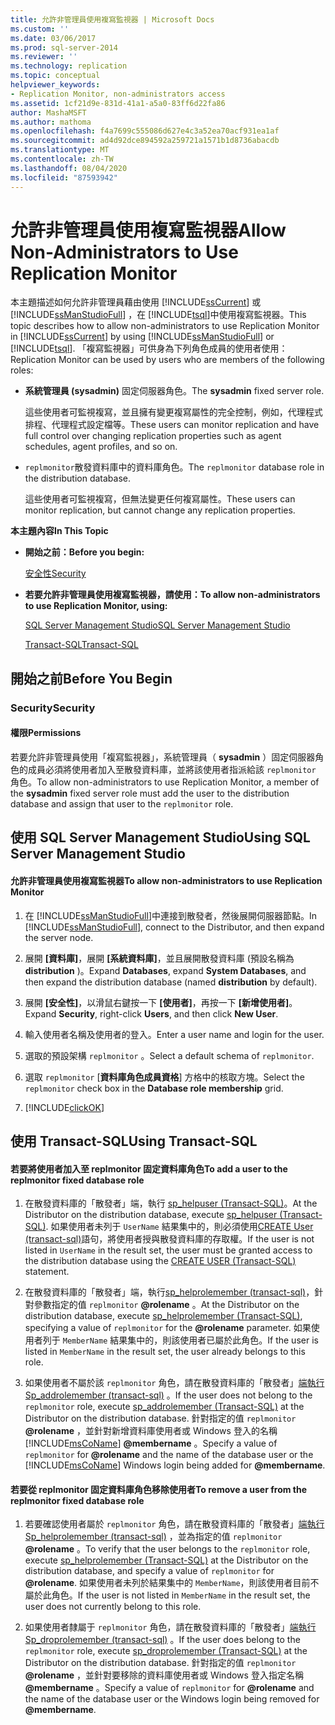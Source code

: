 ```yaml
---
title: 允許非管理員使用複寫監視器 | Microsoft Docs
ms.custom: ''
ms.date: 03/06/2017
ms.prod: sql-server-2014
ms.reviewer: ''
ms.technology: replication
ms.topic: conceptual
helpviewer_keywords:
- Replication Monitor, non-administrators access
ms.assetid: 1cf21d9e-831d-41a1-a5a0-83ff6d22fa86
author: MashaMSFT
ms.author: mathoma
ms.openlocfilehash: f4a7699c555086d627e4c3a52ea70acf931ea1af
ms.sourcegitcommit: ad4d92dce894592a259721a1571b1d8736abacdb
ms.translationtype: MT
ms.contentlocale: zh-TW
ms.lasthandoff: 08/04/2020
ms.locfileid: "87593942"
---
```

# <a name="allow-non-administrators-to-use-replication-monitor"></a><span data-ttu-id="282c1-102">允許非管理員使用複寫監視器</span><span class="sxs-lookup"><span data-stu-id="282c1-102">Allow Non-Administrators to Use Replication Monitor</span></span>
  <span data-ttu-id="282c1-103">本主題描述如何允許非管理員藉由使用 [!INCLUDE[ssCurrent](../../../includes/sscurrent-md.md)] 或 [!INCLUDE[ssManStudioFull](../../../includes/ssmanstudiofull-md.md)] ，在 [!INCLUDE[tsql](../../../includes/tsql-md.md)]中使用複寫監視器。</span><span class="sxs-lookup"><span data-stu-id="282c1-103">This topic describes how to allow non-administrators to use Replication Monitor in [!INCLUDE[ssCurrent](../../../includes/sscurrent-md.md)] by using [!INCLUDE[ssManStudioFull](../../../includes/ssmanstudiofull-md.md)] or [!INCLUDE[tsql](../../../includes/tsql-md.md)].</span></span> <span data-ttu-id="282c1-104">「複寫監視器」可供身為下列角色成員的使用者使用：</span><span class="sxs-lookup"><span data-stu-id="282c1-104">Replication Monitor can be used by users who are members of the following roles:</span></span>  
  
-   <span data-ttu-id="282c1-105">**系統管理員 (sysadmin)** 固定伺服器角色。</span><span class="sxs-lookup"><span data-stu-id="282c1-105">The **sysadmin** fixed server role.</span></span>  
  
     <span data-ttu-id="282c1-106">這些使用者可監視複寫，並且擁有變更複寫屬性的完全控制，例如，代理程式排程、代理程式設定檔等。</span><span class="sxs-lookup"><span data-stu-id="282c1-106">These users can monitor replication and have full control over changing replication properties such as agent schedules, agent profiles, and so on.</span></span>  
  
-   <span data-ttu-id="282c1-107">`replmonitor`散發資料庫中的資料庫角色。</span><span class="sxs-lookup"><span data-stu-id="282c1-107">The `replmonitor` database role in the distribution database.</span></span>  
  
     <span data-ttu-id="282c1-108">這些使用者可監視複寫，但無法變更任何複寫屬性。</span><span class="sxs-lookup"><span data-stu-id="282c1-108">These users can monitor replication, but cannot change any replication properties.</span></span>  
  
 <span data-ttu-id="282c1-109">**本主題內容**</span><span class="sxs-lookup"><span data-stu-id="282c1-109">**In This Topic**</span></span>  
  
-   <span data-ttu-id="282c1-110">**開始之前：**</span><span class="sxs-lookup"><span data-stu-id="282c1-110">**Before you begin:**</span></span>  
  
     [<span data-ttu-id="282c1-111">安全性</span><span class="sxs-lookup"><span data-stu-id="282c1-111">Security</span></span>](#Security)  
  
-   <span data-ttu-id="282c1-112">**若要允許非管理員使用複寫監視器，請使用：**</span><span class="sxs-lookup"><span data-stu-id="282c1-112">**To allow non-administrators to use Replication Monitor, using:**</span></span>  
  
     [<span data-ttu-id="282c1-113">SQL Server Management Studio</span><span class="sxs-lookup"><span data-stu-id="282c1-113">SQL Server Management Studio</span></span>](#SSMSProcedure)  
  
     [<span data-ttu-id="282c1-114">Transact-SQL</span><span class="sxs-lookup"><span data-stu-id="282c1-114">Transact-SQL</span></span>](#TsqlProcedure)  
  
##  <a name="before-you-begin"></a><a name="BeforeYouBegin"></a> <span data-ttu-id="282c1-115">開始之前</span><span class="sxs-lookup"><span data-stu-id="282c1-115">Before You Begin</span></span>  
  
###  <a name="security"></a><a name="Security"></a> <span data-ttu-id="282c1-116">Security</span><span class="sxs-lookup"><span data-stu-id="282c1-116">Security</span></span>  
  
####  <a name="permissions"></a><a name="Permissions"></a> <span data-ttu-id="282c1-117">權限</span><span class="sxs-lookup"><span data-stu-id="282c1-117">Permissions</span></span>  
 <span data-ttu-id="282c1-118">若要允許非管理員使用「複寫監視器」，系統管理員（ **sysadmin** ）固定伺服器角色的成員必須將使用者加入至散發資料庫，並將該使用者指派給該 `replmonitor` 角色。</span><span class="sxs-lookup"><span data-stu-id="282c1-118">To allow non-administrators to use Replication Monitor, a member of the **sysadmin** fixed server role must add the user to the distribution database and assign that user to the `replmonitor` role.</span></span>  
  
##  <a name="using-sql-server-management-studio"></a><a name="SSMSProcedure"></a> <span data-ttu-id="282c1-119">使用 SQL Server Management Studio</span><span class="sxs-lookup"><span data-stu-id="282c1-119">Using SQL Server Management Studio</span></span>  
  
#### <a name="to-allow-non-administrators-to-use-replication-monitor"></a><span data-ttu-id="282c1-120">允許非管理員使用複寫監視器</span><span class="sxs-lookup"><span data-stu-id="282c1-120">To allow non-administrators to use Replication Monitor</span></span>  
  
1.  <span data-ttu-id="282c1-121">在 [!INCLUDE[ssManStudioFull](../../../includes/ssmanstudiofull-md.md)]中連接到散發者，然後展開伺服器節點。</span><span class="sxs-lookup"><span data-stu-id="282c1-121">In [!INCLUDE[ssManStudioFull](../../../includes/ssmanstudiofull-md.md)], connect to the Distributor, and then expand the server node.</span></span>  
  
2.  <span data-ttu-id="282c1-122">展開 **[資料庫]**，展開 **[系統資料庫]**，並且展開散發資料庫 (預設名稱為 **distribution** )。</span><span class="sxs-lookup"><span data-stu-id="282c1-122">Expand **Databases**, expand **System Databases**, and then expand the distribution database (named **distribution** by default).</span></span>  
  
3.  <span data-ttu-id="282c1-123">展開 **[安全性]**，以滑鼠右鍵按一下 **[使用者]**，再按一下 **[新增使用者]**。</span><span class="sxs-lookup"><span data-stu-id="282c1-123">Expand **Security**, right-click **Users**, and then click **New User**.</span></span>  
  
4.  <span data-ttu-id="282c1-124">輸入使用者名稱及使用者的登入。</span><span class="sxs-lookup"><span data-stu-id="282c1-124">Enter a user name and login for the user.</span></span>  
  
5.  <span data-ttu-id="282c1-125">選取的預設架構 `replmonitor` 。</span><span class="sxs-lookup"><span data-stu-id="282c1-125">Select a default schema of `replmonitor`.</span></span>  
  
6.  <span data-ttu-id="282c1-126">選取 `replmonitor` [**資料庫角色成員資格**] 方格中的核取方塊。</span><span class="sxs-lookup"><span data-stu-id="282c1-126">Select the `replmonitor` check box in the **Database role membership** grid.</span></span>  
  
7.  [!INCLUDE[clickOK](../../../includes/clickok-md.md)]  
  
##  <a name="using-transact-sql"></a><a name="TsqlProcedure"></a> <span data-ttu-id="282c1-127">使用 Transact-SQL</span><span class="sxs-lookup"><span data-stu-id="282c1-127">Using Transact-SQL</span></span>  
  
#### <a name="to-add-a-user-to-the-replmonitor-fixed-database-role"></a><span data-ttu-id="282c1-128">若要將使用者加入至 replmonitor 固定資料庫角色</span><span class="sxs-lookup"><span data-stu-id="282c1-128">To add a user to the replmonitor fixed database role</span></span>  
  
1.  <span data-ttu-id="282c1-129">在散發資料庫的「散發者」端，執行 [sp_helpuser &#40;Transact-SQL&#41;](/sql/relational-databases/system-stored-procedures/sp-helpuser-transact-sql)。</span><span class="sxs-lookup"><span data-stu-id="282c1-129">At the Distributor on the distribution database, execute [sp_helpuser &#40;Transact-SQL&#41;](/sql/relational-databases/system-stored-procedures/sp-helpuser-transact-sql).</span></span> <span data-ttu-id="282c1-130">如果使用者未列于 `UserName` 結果集中的，則必須使用[CREATE User &#40;transact-sql&#41;](/sql/t-sql/statements/create-user-transact-sql)語句，將使用者授與散發資料庫的存取權。</span><span class="sxs-lookup"><span data-stu-id="282c1-130">If the user is not listed in `UserName` in the result set, the user must be granted access to the distribution database using the [CREATE USER &#40;Transact-SQL&#41;](/sql/t-sql/statements/create-user-transact-sql) statement.</span></span>  
  
2.  <span data-ttu-id="282c1-131">在散發資料庫的「散發者」端，執行[sp_helprolemember &#40;transact-sql&#41;](/sql/relational-databases/system-stored-procedures/sp-helprolemember-transact-sql)，針對參數指定的值 `replmonitor` **@rolename** 。</span><span class="sxs-lookup"><span data-stu-id="282c1-131">At the Distributor on the distribution database, execute [sp_helprolemember &#40;Transact-SQL&#41;](/sql/relational-databases/system-stored-procedures/sp-helprolemember-transact-sql), specifying a value of `replmonitor` for the **@rolename** parameter.</span></span> <span data-ttu-id="282c1-132">如果使用者列于 `MemberName` 結果集中的，則該使用者已屬於此角色。</span><span class="sxs-lookup"><span data-stu-id="282c1-132">If the user is listed in `MemberName` in the result set, the user already belongs to this role.</span></span>  
  
3.  <span data-ttu-id="282c1-133">如果使用者不屬於該 `replmonitor` 角色，請在散發資料庫的「散發者」[端執行 Sp_addrolemember &#40;transact-sql&#41;](/sql/relational-databases/system-stored-procedures/sp-addrolemember-transact-sql) 。</span><span class="sxs-lookup"><span data-stu-id="282c1-133">If the user does not belong to the `replmonitor` role, execute [sp_addrolemember &#40;Transact-SQL&#41;](/sql/relational-databases/system-stored-procedures/sp-addrolemember-transact-sql) at the Distributor on the distribution database.</span></span> <span data-ttu-id="282c1-134">針對指定的值 `replmonitor` **@rolename** ，並針對新增資料庫使用者或 Windows 登入的名稱 [!INCLUDE[msCoName](../../../includes/msconame-md.md)] **@membername** 。</span><span class="sxs-lookup"><span data-stu-id="282c1-134">Specify a value of `replmonitor` for **@rolename** and the name of the database user or the [!INCLUDE[msCoName](../../../includes/msconame-md.md)] Windows login being added for **@membername**.</span></span>  
  
#### <a name="to-remove-a-user-from-the-replmonitor-fixed-database-role"></a><span data-ttu-id="282c1-135">若要從 replmonitor 固定資料庫角色移除使用者</span><span class="sxs-lookup"><span data-stu-id="282c1-135">To remove a user from the replmonitor fixed database role</span></span>  
  
1.  <span data-ttu-id="282c1-136">若要確認使用者屬於 `replmonitor` 角色，請在散發資料庫的「散發者」[端執行 Sp_helprolemember &#40;transact-sql&#41;](/sql/relational-databases/system-stored-procedures/sp-helprolemember-transact-sql) ，並為指定的值 `replmonitor` **@rolename** 。</span><span class="sxs-lookup"><span data-stu-id="282c1-136">To verify that the user belongs to the `replmonitor` role, execute [sp_helprolemember &#40;Transact-SQL&#41;](/sql/relational-databases/system-stored-procedures/sp-helprolemember-transact-sql) at the Distributor on the distribution database, and specify a value of `replmonitor` for **@rolename**.</span></span> <span data-ttu-id="282c1-137">如果使用者未列於結果集中的 `MemberName`，則該使用者目前不屬於此角色。</span><span class="sxs-lookup"><span data-stu-id="282c1-137">If the user is not listed in `MemberName` in the result set, the user does not currently belong to this role.</span></span>  
  
2.  <span data-ttu-id="282c1-138">如果使用者隸屬于 `replmonitor` 角色，請在散發資料庫的「散發者」[端執行 Sp_droprolemember &#40;transact-sql&#41;](/sql/relational-databases/system-stored-procedures/sp-droprolemember-transact-sql) 。</span><span class="sxs-lookup"><span data-stu-id="282c1-138">If the user does belong to the `replmonitor` role, execute [sp_droprolemember &#40;Transact-SQL&#41;](/sql/relational-databases/system-stored-procedures/sp-droprolemember-transact-sql) at the Distributor on the distribution database.</span></span> <span data-ttu-id="282c1-139">針對指定的值 `replmonitor` **@rolename** ，並針對要移除的資料庫使用者或 Windows 登入指定名稱 **@membername** 。</span><span class="sxs-lookup"><span data-stu-id="282c1-139">Specify a value of `replmonitor` for **@rolename** and the name of the database user or the Windows login being removed for **@membername**.</span></span>  
  
  
